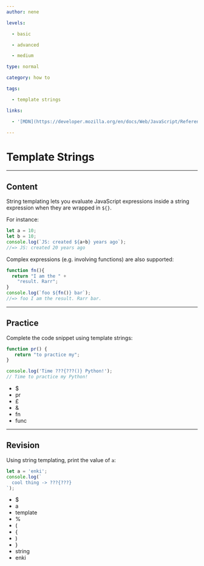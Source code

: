 ```yaml
---
author: nene

levels:

  - basic

  - advanced

  - medium

type: normal

category: how to

tags:

  - template strings

links:

  - '[MDN](https://developer.mozilla.org/en/docs/Web/JavaScript/Reference/template_strings){website}'

---
```

# Template Strings

---
## Content

String templating lets you evaluate JavaScript expressions inside a string expression when they are wrapped in `${}`.

For instance:

```js
let a = 10; 
let b = 10;
console.log(`JS: created ${a+b} years ago`);
//=> JS: created 20 years ago
```

Complex expressions (e.g. involving functions) are also supported:

```js
function fn(){
  return "I am the " + 
    "result. Rarr";
}
console.log(`foo ${fn()} bar`);
//=> foo I am the result. Rarr bar.
```

---
## Practice

Complete the code snippet using template strings:

```js
function pr() {
   return "to practice my";
} 

console.log('Time ???{???()} Python!'); 
// Time to practice my Python!
```
* $
* pr
* £
* &
* fn
* func

---
## Revision

Using string templating, print the value of `a`:
```javascript
let a = 'enki';
console.log(`
  cool thing -> ???{???}
`);
```

* $
* a
* template
* %
* (
* {
* )
* }
* string
* enki
 
